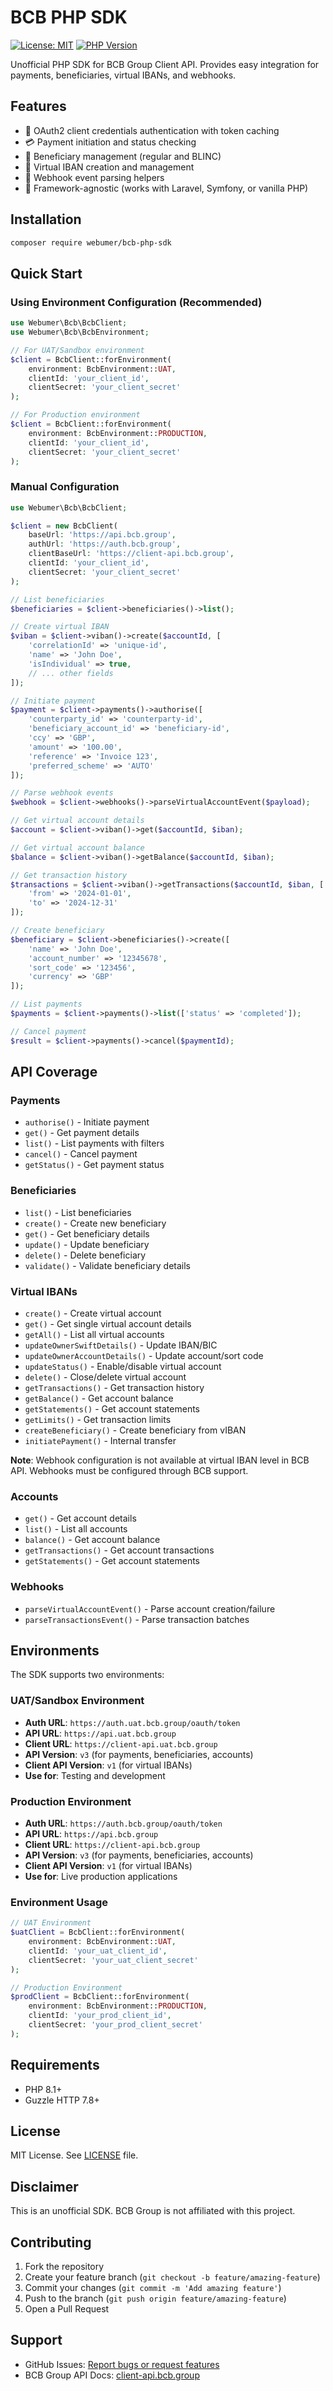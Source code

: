 # BCB PHP SDK

[![License: MIT](https://img.shields.io/badge/License-MIT-yellow.svg)](https://opensource.org/licenses/MIT)
[![PHP Version](https://img.shields.io/packagist/php-v/webumer/bcb-php-sdk)](https://packagist.org/packages/webumer/bcb-php-sdk)

Unofficial PHP SDK for BCB Group Client API. Provides easy integration for payments, beneficiaries, virtual IBANs, and webhooks.

## Features

- 🔐 OAuth2 client credentials authentication with token caching
- 💳 Payment initiation and status checking
- 👥 Beneficiary management (regular and BLINC)
- 🏦 Virtual IBAN creation and management
- 📡 Webhook event parsing helpers
- 🚀 Framework-agnostic (works with Laravel, Symfony, or vanilla PHP)

## Installation

```bash
composer require webumer/bcb-php-sdk
```

## Quick Start

### Using Environment Configuration (Recommended)

```php
use Webumer\Bcb\BcbClient;
use Webumer\Bcb\BcbEnvironment;

// For UAT/Sandbox environment
$client = BcbClient::forEnvironment(
    environment: BcbEnvironment::UAT,
    clientId: 'your_client_id',
    clientSecret: 'your_client_secret'
);

// For Production environment
$client = BcbClient::forEnvironment(
    environment: BcbEnvironment::PRODUCTION,
    clientId: 'your_client_id',
    clientSecret: 'your_client_secret'
);
```

### Manual Configuration

```php
use Webumer\Bcb\BcbClient;

$client = new BcbClient(
    baseUrl: 'https://api.bcb.group',
    authUrl: 'https://auth.bcb.group', 
    clientBaseUrl: 'https://client-api.bcb.group',
    clientId: 'your_client_id',
    clientSecret: 'your_client_secret'
);

// List beneficiaries
$beneficiaries = $client->beneficiaries()->list();

// Create virtual IBAN
$viban = $client->viban()->create($accountId, [
    'correlationId' => 'unique-id',
    'name' => 'John Doe',
    'isIndividual' => true,
    // ... other fields
]);

// Initiate payment
$payment = $client->payments()->authorise([
    'counterparty_id' => 'counterparty-id',
    'beneficiary_account_id' => 'beneficiary-id', 
    'ccy' => 'GBP',
    'amount' => '100.00',
    'reference' => 'Invoice 123',
    'preferred_scheme' => 'AUTO'
]);

// Parse webhook events
$webhook = $client->webhooks()->parseVirtualAccountEvent($payload);

// Get virtual account details
$account = $client->viban()->get($accountId, $iban);

// Get virtual account balance
$balance = $client->viban()->getBalance($accountId, $iban);

// Get transaction history
$transactions = $client->viban()->getTransactions($accountId, $iban, [
    'from' => '2024-01-01',
    'to' => '2024-12-31'
]);

// Create beneficiary
$beneficiary = $client->beneficiaries()->create([
    'name' => 'John Doe',
    'account_number' => '12345678',
    'sort_code' => '123456',
    'currency' => 'GBP'
]);

// List payments
$payments = $client->payments()->list(['status' => 'completed']);

// Cancel payment
$result = $client->payments()->cancel($paymentId);
```

## API Coverage

### Payments
- `authorise()` - Initiate payment
- `get()` - Get payment details
- `list()` - List payments with filters
- `cancel()` - Cancel payment
- `getStatus()` - Get payment status

### Beneficiaries  
- `list()` - List beneficiaries
- `create()` - Create new beneficiary
- `get()` - Get beneficiary details
- `update()` - Update beneficiary
- `delete()` - Delete beneficiary
- `validate()` - Validate beneficiary details

### Virtual IBANs
- `create()` - Create virtual account
- `get()` - Get single virtual account details
- `getAll()` - List all virtual accounts
- `updateOwnerSwiftDetails()` - Update IBAN/BIC
- `updateOwnerAccountDetails()` - Update account/sort code
- `updateStatus()` - Enable/disable virtual account
- `delete()` - Close/delete virtual account
- `getTransactions()` - Get transaction history
- `getBalance()` - Get account balance
- `getStatements()` - Get account statements
- `getLimits()` - Get transaction limits
- `createBeneficiary()` - Create beneficiary from vIBAN
- `initiatePayment()` - Internal transfer

**Note**: Webhook configuration is not available at virtual IBAN level in BCB API. Webhooks must be configured through BCB support.

### Accounts
- `get()` - Get account details
- `list()` - List all accounts
- `balance()` - Get account balance
- `getTransactions()` - Get account transactions
- `getStatements()` - Get account statements

### Webhooks
- `parseVirtualAccountEvent()` - Parse account creation/failure
- `parseTransactionsEvent()` - Parse transaction batches

## Environments

The SDK supports two environments:

### UAT/Sandbox Environment
- **Auth URL**: `https://auth.uat.bcb.group/oauth/token`
- **API URL**: `https://api.uat.bcb.group`
- **Client URL**: `https://client-api.uat.bcb.group`
- **API Version**: `v3` (for payments, beneficiaries, accounts)
- **Client API Version**: `v1` (for virtual IBANs)
- **Use for**: Testing and development

### Production Environment
- **Auth URL**: `https://auth.bcb.group/oauth/token`
- **API URL**: `https://api.bcb.group`
- **Client URL**: `https://client-api.bcb.group`
- **API Version**: `v3` (for payments, beneficiaries, accounts)
- **Client API Version**: `v1` (for virtual IBANs)
- **Use for**: Live production applications

### Environment Usage

```php
// UAT Environment
$uatClient = BcbClient::forEnvironment(
    environment: BcbEnvironment::UAT,
    clientId: 'your_uat_client_id',
    clientSecret: 'your_uat_client_secret'
);

// Production Environment
$prodClient = BcbClient::forEnvironment(
    environment: BcbEnvironment::PRODUCTION,
    clientId: 'your_prod_client_id',
    clientSecret: 'your_prod_client_secret'
);
```

## Requirements

- PHP 8.1+
- Guzzle HTTP 7.8+

## License

MIT License. See [LICENSE](LICENSE) file.

## Disclaimer

This is an unofficial SDK. BCB Group is not affiliated with this project.

## Contributing

1. Fork the repository
2. Create your feature branch (`git checkout -b feature/amazing-feature`)
3. Commit your changes (`git commit -m 'Add amazing feature'`)
4. Push to the branch (`git push origin feature/amazing-feature`)
5. Open a Pull Request

## Support

- GitHub Issues: [Report bugs or request features](https://github.com/webumer/bcb-php-sdk/issues)
- BCB Group API Docs: [client-api.bcb.group](https://client-api.bcb.group/docs)